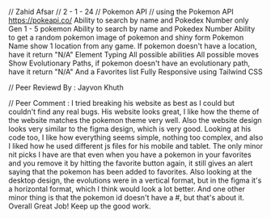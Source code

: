 // Zahid Afsar
// 2 - 1 - 24
// Pokemon API
// using the Pokemon API https://pokeapi.co/
Ability to search by name and Pokedex Number
only Gen 1 - 5 pokemon
Ability to search by name and Pokedex Number
Ability to get a random pokemon
image of pokemon and shiny form
Pokemon Name
show 1 location from any game. If pokemon doesn't have a location, have it return "N/A"
Element Typing
All possible abilities
All possible moves
Show Evolutionary Paths, if pokemon doesn't have an evolutionary path, have it return "N/A"
And a Favorites list
Fully Responsive using Tailwind CSS

// Peer Reviewd By : Jayvon Khuth

// Peer Comment : I tried breaking his website as best as I could but couldn't find any real bugs. His website looks great, I like how the theme of the website matches the pokemon theme very well. Also the website design looks very similar to the figma design, which is very good. Looking at his code too, I like how everything seems simple, nothing too complex, and also I liked how he used different js files for his mobile and tablet. The only minor nit picks I have are that even when you have a pokemon in your favorites and you remove it by hitting the favorite button again, it still gives an alert saying that the pokemon has been added to favorites. Also looking at the desktop design, the evolutions were in a vertical format, but in the figma it's a horizontal format, which I think would look a lot better. And one other minor thing is that the pokemon id doesn't have a #, but that's about it. Overall Great Job! Keep up the good work.
